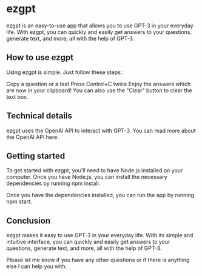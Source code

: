 # ezgpt

ezgpt is an easy-to-use app that allows you to use GPT-3 in your everyday life. With ezgpt, you can quickly and easily get answers to your questions, generate text, and more, all with the help of GPT-3.

## How to use ezgpt

Using ezgpt is simple. Just follow these steps:

Copy a question or a text
Press Control+C twice
Enjoy the answers which are now in your clipboard!
You can also use the "Clear" button to clear the text box.

## Technical details

ezgpt uses the OpenAI API to interact with GPT-3. You can read more about the OpenAI API here.

## Getting started

To get started with ezgpt, you'll need to have Node.js installed on your computer. Once you have Node.js, you can install the necessary dependencies by running npm install.

Once you have the dependencies installed, you can run the app by running npm start.

## Conclusion

ezgpt makes it easy to use GPT-3 in your everyday life. With its simple and intuitive interface, you can quickly and easily get answers to your questions, generate text, and more, all with the help of GPT-3.

Please let me know if you have any other questions or if there is anything else I can help you with.
